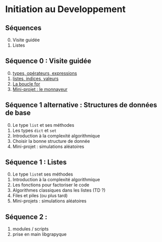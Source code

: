 # Initiation au Developpement

## Séquences
0. Visite guidée
1. Listes


## Séquence 0 : Visite guidée
0. [types, opérateurs, expressions](https://github.com/DrAlgo/InitDev/blob/main/seq_0_Visite_Guidee/fiche_0_1_visite_guidée.ipynb)
2. [listes, indices, valeurs](https://github.com/DrAlgo/InitDev/blob/main/seq_0_Visite_Guidee/fiche_0_2_listes.ipynb)
3. [La boucle for](https://github.com/DrAlgo/InitDev/blob/main/seq_0_Visite_Guidee/fiche_0_3_for_range.ipynb)
4. [Mini-projet : le monnayeur](https://github.com/DrAlgo/InitDev/blob/main/seq_0_Visite_Guidee/MiniProj1-monnayeur.ipynb)

## Séquence 1 alternative : Structures de données de base
0. Le type `list` et ses méthodes
1. Les types `dict` et `set`
2. Introduction à la complexité algorithmique
3. Choisir la bonne structure de donnée
4. Mini-projet : simulations aléatoires

## Séquence 1 : Listes
0. Le type `list`et ses méthodes
1. Introduction à la complexité algorithmique
2. Les fonctions pour factoriser le code
3. Algorithmes classiques dans les listes (TD ?)
4. Files et piles (ou plus tard)
5. Mini-projets : simulations aléatoires

## Séquence 2 : 
1. modules / scripts
2. prise en main libgrapyque

